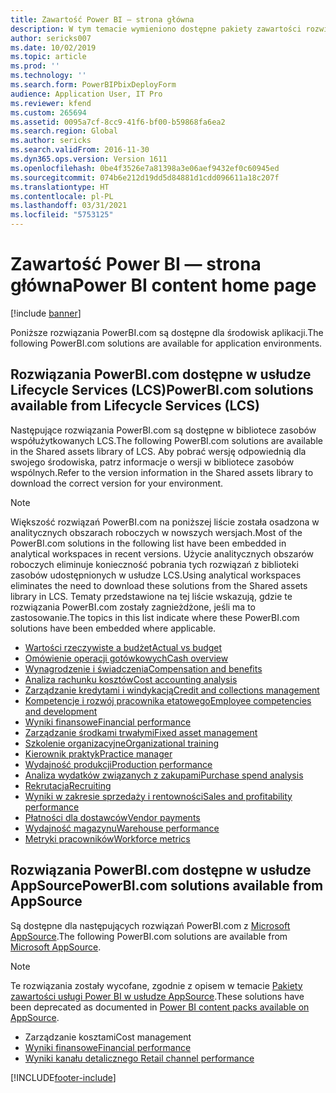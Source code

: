 ```yaml
---
title: Zawartość Power BI — strona główna
description: W tym temacie wymieniono dostępne pakiety zawartości rozwiązań PowerBI.com oraz wskazano zasoby, gdzie można uzyskać więcej informacji o tych rozwiązaniach.
author: sericks007
ms.date: 10/02/2019
ms.topic: article
ms.prod: ''
ms.technology: ''
ms.search.form: PowerBIPbixDeployForm
audience: Application User, IT Pro
ms.reviewer: kfend
ms.custom: 265694
ms.assetid: 0095a7cf-8cc9-41f6-bf00-b59868fa6ea2
ms.search.region: Global
ms.author: sericks
ms.search.validFrom: 2016-11-30
ms.dyn365.ops.version: Version 1611
ms.openlocfilehash: 0be4f3526e7a81398a3e06aef9432ef0c60945ed
ms.sourcegitcommit: 074b6e212d19dd5d84881d1cdd096611a18c207f
ms.translationtype: HT
ms.contentlocale: pl-PL
ms.lasthandoff: 03/31/2021
ms.locfileid: "5753125"
---
```

# <a name="power-bi-content-home-page"></a><span data-ttu-id="8788a-103">Zawartość Power BI — strona główna</span><span class="sxs-lookup"><span data-stu-id="8788a-103">Power BI content home page</span></span>

[!include [banner](../includes/banner.md)]

<span data-ttu-id="8788a-104">Poniższe rozwiązania PowerBI.com są dostępne dla środowisk aplikacji.</span><span class="sxs-lookup"><span data-stu-id="8788a-104">The following PowerBI.com solutions are available for application environments.</span></span>

## <a name="powerbicom-solutions-available-from-lifecycle-services-lcs"></a><span data-ttu-id="8788a-105">Rozwiązania PowerBI.com dostępne w usłudze Lifecycle Services (LCS)</span><span class="sxs-lookup"><span data-stu-id="8788a-105">PowerBI.com solutions available from Lifecycle Services (LCS)</span></span>

<span data-ttu-id="8788a-106">Następujące rozwiązania PowerBI.com są dostępne w bibliotece zasobów współużytkowanych LCS.</span><span class="sxs-lookup"><span data-stu-id="8788a-106">The following PowerBI.com solutions are available in the Shared assets library of LCS.</span></span> <span data-ttu-id="8788a-107">Aby pobrać wersję odpowiednią dla swojego środowiska, patrz informacje o wersji w bibliotece zasobów wspólnych.</span><span class="sxs-lookup"><span data-stu-id="8788a-107">Refer to the version information in the Shared assets library to download the correct version for your environment.</span></span>

> [!NOTE]
> <span data-ttu-id="8788a-108">Większość rozwiązań PowerBI.com na poniższej liście została osadzona w analitycznych obszarach roboczych w nowszych wersjach.</span><span class="sxs-lookup"><span data-stu-id="8788a-108">Most of the PowerBI.com solutions in the following list have been embedded in analytical workspaces in recent versions.</span></span> <span data-ttu-id="8788a-109">Użycie analitycznych obszarów roboczych eliminuje konieczność pobrania tych rozwiązań z biblioteki zasobów udostępnionych w usłudze LCS.</span><span class="sxs-lookup"><span data-stu-id="8788a-109">Using analytical workspaces eliminates the need to download these solutions from the Shared assets library in LCS.</span></span> <span data-ttu-id="8788a-110">Tematy przedstawione na tej liście wskazują, gdzie te rozwiązania PowerBI.com zostały zagnieżdżone, jeśli ma to zastosowanie.</span><span class="sxs-lookup"><span data-stu-id="8788a-110">The topics in this list indicate where these PowerBI.com solutions have been embedded where applicable.</span></span>

- [<span data-ttu-id="8788a-111">Wartości rzeczywiste a budżet</span><span class="sxs-lookup"><span data-stu-id="8788a-111">Actual vs budget</span></span>](ledger-budgets-power-bi.md)
- [<span data-ttu-id="8788a-112">Omówienie operacji gotówkowych</span><span class="sxs-lookup"><span data-stu-id="8788a-112">Cash overview</span></span>](../../../finance/cash-bank-management/Cash-Overview-Power-BI-content.md)
- [<span data-ttu-id="8788a-113">Wynagrodzenie i świadczenia</span><span class="sxs-lookup"><span data-stu-id="8788a-113">Compensation and benefits</span></span>](compensation-and-benefits-analysis-power-bi-content-pack.md)
- [<span data-ttu-id="8788a-114">Analiza rachunku kosztów</span><span class="sxs-lookup"><span data-stu-id="8788a-114">Cost accounting analysis</span></span>](cost-accounting-analysis-content-pack.md)
- [<span data-ttu-id="8788a-115">Zarządzanie kredytami i windykacją</span><span class="sxs-lookup"><span data-stu-id="8788a-115">Credit and collections management</span></span>](../../../finance/accounts-receivable/credit-collections-power-bi.md)
- [<span data-ttu-id="8788a-116">Kompetencje i rozwój pracownika etatowego</span><span class="sxs-lookup"><span data-stu-id="8788a-116">Employee competencies and development</span></span>](employee-competencies-and-development-analysis-power-bi-content-pack.md)
- [<span data-ttu-id="8788a-117">Wyniki finansowe</span><span class="sxs-lookup"><span data-stu-id="8788a-117">Financial performance</span></span>](financial-performance-power-bi-content-pack.md)
- [<span data-ttu-id="8788a-118">Zarządzanie środkami trwałymi</span><span class="sxs-lookup"><span data-stu-id="8788a-118">Fixed asset management</span></span>](../../../finance/fixed-assets/Fixed-asset-management-workspace.md)
- [<span data-ttu-id="8788a-119">Szkolenie organizacyjne</span><span class="sxs-lookup"><span data-stu-id="8788a-119">Organizational training</span></span>](organizational-training-analysis-power-bi-content-pack.md)
- [<span data-ttu-id="8788a-120">Kierownik praktyk</span><span class="sxs-lookup"><span data-stu-id="8788a-120">Practice manager</span></span>](practice-manager-power-bi.md)
- [<span data-ttu-id="8788a-121">Wydajność produkcji</span><span class="sxs-lookup"><span data-stu-id="8788a-121">Production performance</span></span>](production-performance-power-bi.md)
- [<span data-ttu-id="8788a-122">Analiza wydatków związanych z zakupami</span><span class="sxs-lookup"><span data-stu-id="8788a-122">Purchase spend analysis</span></span>](purchase-content-pack-for-power-bi.md)
- [<span data-ttu-id="8788a-123">Rekrutacja</span><span class="sxs-lookup"><span data-stu-id="8788a-123">Recruiting</span></span>](recruiting-analysis-power-bi-content-pack.md)
- [<span data-ttu-id="8788a-124">Wyniki w zakresie sprzedaży i rentowności</span><span class="sxs-lookup"><span data-stu-id="8788a-124">Sales and profitability performance</span></span>](sales-profitability-performance-content-pack.md)
- [<span data-ttu-id="8788a-125">Płatności dla dostawców</span><span class="sxs-lookup"><span data-stu-id="8788a-125">Vendor payments</span></span>](../../../finance/accounts-payable/Vendor-payments-workspace.md)
- [<span data-ttu-id="8788a-126">Wydajność magazynu</span><span class="sxs-lookup"><span data-stu-id="8788a-126">Warehouse performance</span></span>](warehouse-power-bi-content.md)
- [<span data-ttu-id="8788a-127">Metryki pracowników</span><span class="sxs-lookup"><span data-stu-id="8788a-127">Workforce metrics</span></span>](workforce-analysis-power-bi-content-pack.md)

## <a name="powerbicom-solutions-available-from-appsource"></a><span data-ttu-id="8788a-128">Rozwiązania PowerBI.com dostępne w usłudze AppSource</span><span class="sxs-lookup"><span data-stu-id="8788a-128">PowerBI.com solutions available from AppSource</span></span>

<span data-ttu-id="8788a-129">Są dostępne dla następujących rozwiązań PowerBI.com z [Microsoft AppSource](https://appsource.microsoft.com).</span><span class="sxs-lookup"><span data-stu-id="8788a-129">The following PowerBI.com solutions are available from [Microsoft AppSource](https://appsource.microsoft.com).</span></span>

> [!NOTE]
> <span data-ttu-id="8788a-130">Te rozwiązania zostały wycofane, zgodnie z opisem w temacie [Pakiety zawartości usługi Power BI w usłudze AppSource](../migration-upgrade/deprecated-features.md#power-bi-content-packs-available-on-appsource).</span><span class="sxs-lookup"><span data-stu-id="8788a-130">These solutions have been deprecated as documented in [Power BI content packs available on AppSource](../migration-upgrade/deprecated-features.md#power-bi-content-packs-available-on-appsource).</span></span>

- <span data-ttu-id="8788a-131">Zarządzanie kosztami</span><span class="sxs-lookup"><span data-stu-id="8788a-131">Cost management</span></span>
- [<span data-ttu-id="8788a-132">Wyniki finansowe</span><span class="sxs-lookup"><span data-stu-id="8788a-132">Financial performance</span></span>](financial-performance-power-bi-content-pack.md)
- [<span data-ttu-id="8788a-133">Wyniki kanału detalicznego </span><span class="sxs-lookup"><span data-stu-id="8788a-133">Retail channel performance</span></span>](retail-channel-performance-dashboard-power-bi-data.md)


[!INCLUDE[footer-include](../../../includes/footer-banner.md)]